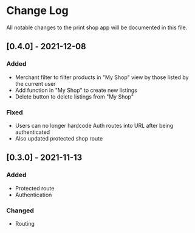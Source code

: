 # Change Log
All notable changes to the print shop app will be documented in this file.
## [0.4.0] - 2021-12-08
### Added
- Merchant filter to filter products in "My Shop" view by those listed by the current user
- Add function in "My Shop" to create new listings
- Delete button to delete listings from "My Shop"
### Fixed
- Users can no longer hardcode Auth routes into URL after being authenticated
- Also updated protected shop route
## [0.3.0] - 2021-11-13
### Added
- Protected route
- Authentication
### Changed
- Routing
